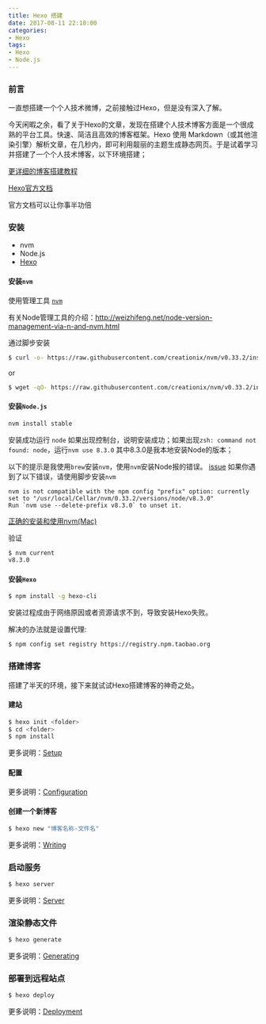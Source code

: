 ```yaml
---
title: Hexo 搭建
date: 2017-08-11 22:10:00
categories:
- Hexo
tags: 
- Hexo
- Node.js
---
```


### 前言

一直想搭建一个个人技术微博，之前接触过Hexo，但是没有深入了解。

今天闲暇之余，看了关于Hexo的文章，发现在搭建个人技术博客方面是一个很成熟的平台工具。快速、简洁且高效的博客框架。Hexo 使用 Markdown（或其他渲染引擎）解析文章，在几秒内，即可利用靓丽的主题生成静态网页。于是试着学习并搭建了一个个人技术博客，以下环境搭建；

[更详细的博客搭建教程](http://www.cnblogs.com/liuxianan/p/build-blog-website-by-hexo-github.html)

[Hexo官方文档](https://hexo.io/zh-cn/docs/index.html)

官方文档可以让你事半功倍

<!-- more -->

### 安装
- nvm
- Node.js
- [Hexo](https://hexo.io)

#### 安装`nvm`

使用管理工具 [`nvm`](https://github.com/creationix/nvm)

有关Node管理工具的介绍：http://weizhifeng.net/node-version-management-via-n-and-nvm.html

通过脚步安装

```bash
$ curl -o- https://raw.githubusercontent.com/creationix/nvm/v0.33.2/install.sh | bash
```
or

```bash
$ wget -qO- https://raw.githubusercontent.com/creationix/nvm/v0.33.2/install.sh | bash
```

#### 安装`Node.js`

```bash
nvm install stable
```

安装成功运行 `node` 如果出现控制台，说明安装成功；如果出现`zsh: command not found: node`，运行`nvm use 8.3.0` 其中8.3.0是我本地安装Node的版本；

以下的提示是我使用`brew`安装`nvm`，使用`nvm`安装Node报的错误。
[issue](https://github.com/creationix/nvm/issues/855)
如果你遇到了以下错误，请使用脚步安装`nvm`
```
nvm is not compatible with the npm config "prefix" option: currently set to "/usr/local/Cellar/nvm/0.33.2/versions/node/v8.3.0"
Run `nvm use --delete-prefix v8.3.0` to unset it.
```
[正确的安装和使用nvm(Mac)](http://www.imooc.com/article/14617)

验证
```bash
$ nvm current
v8.3.0
```

#### 安装`Hexo`

``` bash
$ npm install -g hexo-cli
```

安装过程成由于网络原因或者资源请求不到，导致安装Hexo失败。

解决的办法就是设置代理: 
```bash
$ npm config set registry https://registry.npm.taobao.org
```

### 搭建博客

搭建了半天的环境，接下来就试试Hexo搭建博客的神奇之处。

#### 建站

```bash
$ hexo init <folder>
$ cd <folder>
$ npm install
```

更多说明：[Setup](https://hexo.io/zh-cn/docs/setup.html)

#### 配置

更多说明：[Configuration](https://hexo.io/zh-cn/docs/configuration.html)

#### 创建一个新博客

``` bash
$ hexo new "博客名称-文件名"
```

更多说明：[Writing](https://hexo.io/zh-cn/docs/writing.html)

### 启动服务

``` bash
$ hexo server
```

更多说明：[Server](https://hexo.io/zh-cn/docs/server.html)

### 渲染静态文件

``` bash
$ hexo generate
```

更多说明：[Generating](https://hexo.io/zh-cn/docs/generating.html)

### 部署到远程站点

``` bash
$ hexo deploy
```

更多说明：[Deployment](https://hexo.io/zh-cn/docs/deployment.html)
